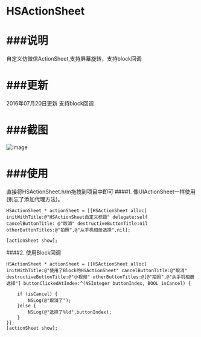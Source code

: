 # HSActionSheet 


###说明
================
自定义仿微信ActionSheet,支持屏幕旋转，支持block回调

###更新
================
2016年07月20日更新 支持block回调 

###截图
================
![image](https://raw.githubusercontent.com/cnthinkcode/HSActionSheet/master/screenshot.png)

###使用
================
直接将HSActionSheet.h/m拖拽到项目中即可
####1. 像UIActionSheet一样使用(别忘了添加代理方法)。
```objc
HSActionSheet * actionSheet = [[HSActionSheet alloc] initWithTitle:@"HSActionSheet自定义标题" delegate:self cancelButtonTitle: @"取消" destructiveButtonTitle:nil otherButtonTitles:@"拍照",@"从手机相册选择",nil];
    
[actionSheet show];
```

####2. 使用Block回调
```objc
HSActionSheet * actionSheet = [[HSActionSheet alloc] initWithTitle:@"使用了Block的HSActionSheet" cancelButtonTitle:@"取消" destructiveButtonTitle:@"小视频" otherButtonTitles:@[@"拍照",@"从手机相册选择"] buttonClickedAtIndex:^(NSInteger buttonIndex, BOOL isCancel) {
        
    if (isCancel) {
        NSLog(@"取消了");
    }else {
        NSLog(@"选择了%ld",buttonIndex);
    }
}];
[actionSheet show];
```
